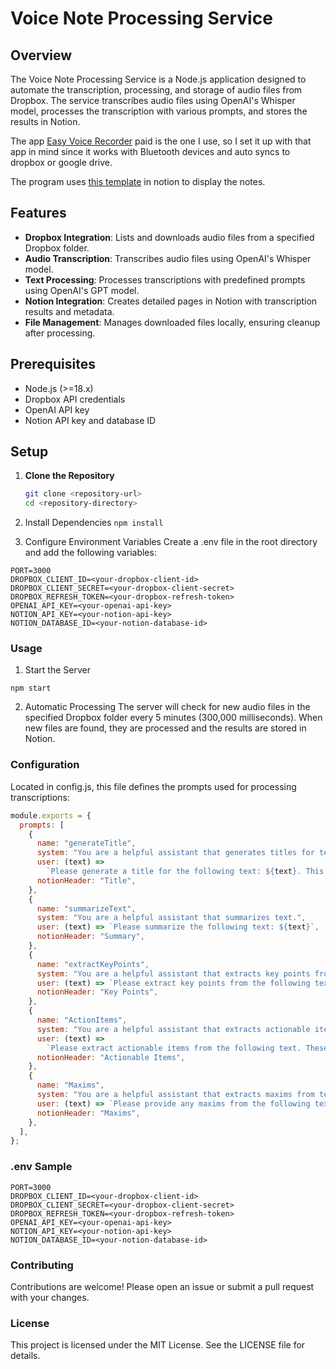 # Voice Note Processing Service

## Overview

The Voice Note Processing Service is a Node.js application designed to automate the transcription, processing, and storage of audio files from Dropbox. The service transcribes audio files using OpenAI's Whisper model, processes the transcription with various prompts, and stores the results in Notion. 

The app [Easy Voice Recorder](https://play.google.com/store/apps/details?id=com.digipom.easyvoicerecorder.pro&hl=en_CA) paid is the one I use, so I set it up with that app in mind since it works with Bluetooth devices and auto syncs to dropbox or google drive.  

The program uses [this template](https://luxurious-carpenter-115.notion.site/c845ea2fb287499aa331f720144cfc20?v=c979de8ced4b4c9e82b83c42da8fc454&pvs=) in notion to display the notes.

## Features

- **Dropbox Integration**: Lists and downloads audio files from a specified Dropbox folder.
- **Audio Transcription**: Transcribes audio files using OpenAI's Whisper model.
- **Text Processing**: Processes transcriptions with predefined prompts using OpenAI's GPT model.
- **Notion Integration**: Creates detailed pages in Notion with transcription results and metadata.
- **File Management**: Manages downloaded files locally, ensuring cleanup after processing.

## Prerequisites

- Node.js (>=18.x)
- Dropbox API credentials
- OpenAI API key
- Notion API key and database ID

## Setup

1. **Clone the Repository**

   ```bash
   git clone <repository-url>
   cd <repository-directory>

   ```

2. Install Dependencies
   `npm install`

3. Configure Environment Variables
   Create a .env file in the root directory and add the following variables:

```
PORT=3000
DROPBOX_CLIENT_ID=<your-dropbox-client-id>
DROPBOX_CLIENT_SECRET=<your-dropbox-client-secret>
DROPBOX_REFRESH_TOKEN=<your-dropbox-refresh-token>
OPENAI_API_KEY=<your-openai-api-key>
NOTION_API_KEY=<your-notion-api-key>
NOTION_DATABASE_ID=<your-notion-database-id>
```

### Usage

1. Start the Server

`npm start`

2. Automatic Processing
   The server will check for new audio files in the specified Dropbox folder every 5 minutes (300,000 milliseconds). When new files are found, they are processed and the results are stored in Notion.

### Configuration

Located in config.js, this file defines the prompts used for processing transcriptions:

```js
module.exports = {
  prompts: [
    {
      name: "generateTitle",
      system: "You are a helpful assistant that generates titles for text.",
      user: (text) =>
        `Please generate a title for the following text: ${text}. This title can be a maximum of 4 words.`,
      notionHeader: "Title",
    },
    {
      name: "summarizeText",
      system: "You are a helpful assistant that summarizes text.",
      user: (text) => `Please summarize the following text: ${text}`,
      notionHeader: "Summary",
    },
    {
      name: "extractKeyPoints",
      system: "You are a helpful assistant that extracts key points from text.",
      user: (text) => `Please extract key points from the following text: ${text}`,
      notionHeader: "Key Points",
    },
    {
      name: "ActionItems",
      system: "You are a helpful assistant that extracts actionable items from text.",
      user: (text) =>
        `Please extract actionable items from the following text. These items should be items that the speaker can do after: ${text}`,
      notionHeader: "Actionable Items",
    },
    {
      name: "Maxims",
      system: "You are a helpful assistant that extracts maxims from text.",
      user: (text) => `Please provide any maxims from the following text: ${text}`,
      notionHeader: "Maxims",
    },
  ],
};
```

### .env Sample

```
PORT=3000
DROPBOX_CLIENT_ID=<your-dropbox-client-id>
DROPBOX_CLIENT_SECRET=<your-dropbox-client-secret>
DROPBOX_REFRESH_TOKEN=<your-dropbox-refresh-token>
OPENAI_API_KEY=<your-openai-api-key>
NOTION_API_KEY=<your-notion-api-key>
NOTION_DATABASE_ID=<your-notion-database-id>
```

### Contributing

Contributions are welcome! Please open an issue or submit a pull request with your changes.

### License

This project is licensed under the MIT License. See the LICENSE file for details.

